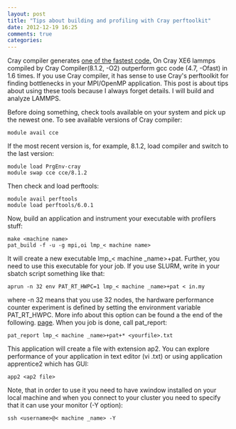 ```yaml
---
layout: post
title: "Tips about building and profiling with Cray perftoolkit"
date: 2012-12-19 16:25
comments: true
categories: 
---
```


Cray compiler generates <a href="http://www.nersc.gov/users/computational-systems/hopper/performance-and-optimization/compiler-comparisons/">one of the fastest code.</a> On Cray XE6 lammps compiled by Cray Compiler(8.1.2, -O2) outperform gcc code (4.7, -Ofast) in 1.6 times. If you use Cray compiler, it has sense to use Cray's perftoolkit for finding bottlenecks in your MPI/OpenMP application.
This post is about tips about using these tools because I always forget details. I will build and analyze LAMMPS.
<!--more-->
Before doing something, check tools available on your system and pick up the newest one.
To see available versions of Cray compiler:
```
module avail cce
```
If the most recent version is, for example, 8.1.2, load compiler and switch to the last version:
```
module load PrgEnv-cray
module swap cce cce/8.1.2
```
Then check and load perftools:
```
module avail perftools
module load perftools/6.0.1
```
Now, build an application and instrument your executable with profilers stuff:
```
make <machine name>
pat_build -f -u -g mpi,oi lmp_< machine name>
```
It will create a new executable lmp_< machine _name>+pat. Further, you need to use this executable
for your job. If you use SLURM, write in your sbatch script something like that:
```
aprun -n 32 env PAT_RT_HWPC=1 lmp_< machine _name>+pat < in.my
```
where -n 32 means that you use 32 nodes, the hardware performance counter experiment is defined by setting the environment
variable PAT_RT_HWPC. More info about this option can be found a the end of the following.
<a href="http://www.csc.fi/english/pages/louhi_guide/program_development/tools/craypat">page</a>.
When you job is done, call pat_report:
```
pat_report lmp_< machine _name>+pat+* <yourfile>.txt
```
This application will create a file with extension ap2. You can explore performance of your application in text editor
(vi  <yourfile>.txt) or using application apprentice2 which has GUI:
```
app2 <ap2 file>
```
Note, that in order to use it you need to have xwindow installed on your local machine and when you connect to your cluster
you need to specify that it can use your monitor (-Y option):
```
ssh <username>@< machine _name> -Y
```